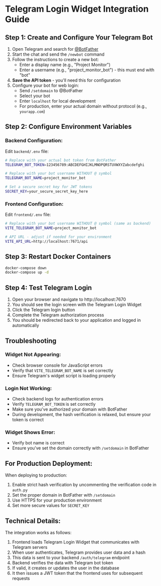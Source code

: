 # Telegram Login Widget Integration Guide

## Step 1: Create and Configure Your Telegram Bot

1. Open Telegram and search for [@BotFather](https://t.me/botfather)
2. Start the chat and send the `/newbot` command
3. Follow the instructions to create a new bot:
   - Enter a display name (e.g., "Project Monitor")
   - Enter a username (e.g., "project_monitor_bot") - this must end with "bot"
4. **Save the API token** - you'll need this for configuration
5. Configure your bot for web login:
   - Send `/setdomain` to @BotFather
   - Select your bot
   - Enter `localhost` for local development
   - For production, enter your actual domain without protocol (e.g., `yourapp.com`)

## Step 2: Configure Environment Variables

### Backend Configuration:

Edit `backend/.env` file:

```bash
# Replace with your actual bot token from BotFather
TELEGRAM_BOT_TOKEN=123456789:ABCDEFGHIJKLMNOPQRSTUVWXYZabcdefghi

# Replace with your bot username WITHOUT @ symbol
TELEGRAM_BOT_NAME=project_monitor_bot

# Set a secure secret key for JWT tokens
SECRET_KEY=your_secure_secret_key_here
```

### Frontend Configuration:

Edit `frontend/.env` file:

```bash
# Replace with your bot username WITHOUT @ symbol (same as backend)
VITE_TELEGRAM_BOT_NAME=project_monitor_bot

# API URL - adjust if needed for your environment
VITE_API_URL=http://localhost:7671/api
```

## Step 3: Restart Docker Containers

```bash
docker-compose down
docker-compose up -d
```

## Step 4: Test Telegram Login

1. Open your browser and navigate to http://localhost:7670
2. You should see the login screen with the Telegram Login Widget
3. Click the Telegram login button
4. Complete the Telegram authorization process
5. You should be redirected back to your application and logged in automatically

## Troubleshooting

### Widget Not Appearing:
- Check browser console for JavaScript errors
- Verify that `VITE_TELEGRAM_BOT_NAME` is set correctly
- Ensure Telegram's widget script is loading properly

### Login Not Working:
- Check backend logs for authentication errors
- Verify `TELEGRAM_BOT_TOKEN` is set correctly
- Make sure you've authorized your domain with BotFather
- During development, the hash verification is relaxed, but ensure your token is correct

### Widget Shows Error:
- Verify bot name is correct
- Ensure you've set the domain correctly with `/setdomain` in BotFather

## For Production Deployment:

When deploying to production:

1. Enable strict hash verification by uncommenting the verification code in `auth.py`
2. Set the proper domain in BotFather with `/setdomain`
3. Use HTTPS for your production environment
4. Set more secure values for `SECRET_KEY`

## Technical Details:

The integration works as follows:

1. Frontend loads Telegram Login Widget that communicates with Telegram servers
2. When user authenticates, Telegram provides user data and a hash
3. This data is sent to your backend `/auth/telegram` endpoint
4. Backend verifies the data with Telegram bot token
5. If valid, it creates or updates the user in the database
6. It then issues a JWT token that the frontend uses for subsequent requests

